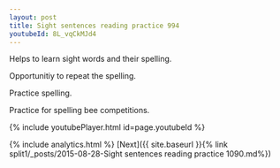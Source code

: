 ```yaml
---
layout: post
title: Sight sentences reading practice 994
youtubeId: 8L_vqCkMJd4
---
```

 
 
Helps to learn sight words and their spelling.

Opportunitiy to repeat the spelling. 

Practice spelling. 
 
Practice for spelling bee competitions. 
 
{% include youtubePlayer.html id=page.youtubeId %}
 
 
{% include analytics.html %} 
[Next]({{ site.baseurl }}{% link  split1/_posts/2015-08-28-Sight sentences reading practice 1090.md%})
 
